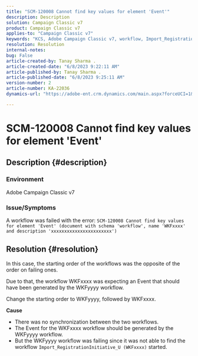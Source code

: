 ```yaml
---
title: "SCM-120008 Cannot find key values for element 'Event'"
description: Description
solution: Campaign Classic v7
product: Campaign Classic v7
applies-to: "Campaign Classic v7"
keywords: "KCS, Adobe Campaign Classic v7, workflow, Import_RegistrationInitiative_U, error, troubleshooting, ACC, find, key values, SCM-120008"
resolution: Resolution
internal-notes: 
bug: False
article-created-by: Tanay Sharma .
article-created-date: "6/8/2023 9:22:11 AM"
article-published-by: Tanay Sharma .
article-published-date: "6/8/2023 9:25:11 AM"
version-number: 2
article-number: KA-22036
dynamics-url: "https://adobe-ent.crm.dynamics.com/main.aspx?forceUCI=1&pagetype=entityrecord&etn=knowledgearticle&id=1f331af2-dd05-ee11-8f6e-6045bd006b3d"

---
```

# SCM-120008 Cannot find key values for element 'Event'

## Description {#description}


### <b>Environment</b>

Adobe Campaign Classic v7



### <b>Issue/Symptoms</b>

A workflow was failed with the error:
`SCM-120008 Cannot find key values for element 'Event' (document with schema 'workflow', name 'WKFxxxx' and description 'xxxxxxxxxxxxxxxxxxxxxxx')`

## Resolution {#resolution}


In this case, the starting order of the workflows was the opposite of the order on failing ones.

Due to that, the workflow WKFxxxx was expecting an Event that should have been generated by the WKFyyyy workflow.

Change the starting order to WKFyyyy, followed by WKFxxxx.

<b>Cause</b>

- There was no synchronization between the two workflows.
- The Event for the WKFxxxx workflow should be generated by the WKFyyyy workflow.
- But the WKFyyyy workflow was failing since it was not able to find the workflow `Import_RegistrationInitiative_U (WKFxxxx)` started.

    

